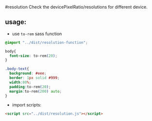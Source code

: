 #resolution
Check the devicePixelRatio/resolutions for different device.


## usage:
+ use `to-rem` sass function
```css
@import "../dist/resolution-function";

body{
  font-size: to-rem(20);
}

.body-text{
  background: #eee;
  border: 1px solid #999;
  width:80%;
  padding:to-rem(20);
  margin:to-rem(200) auto;
}
```

+ import scripts:
```html
<script src="../dist/resolution.js"></script>
```
